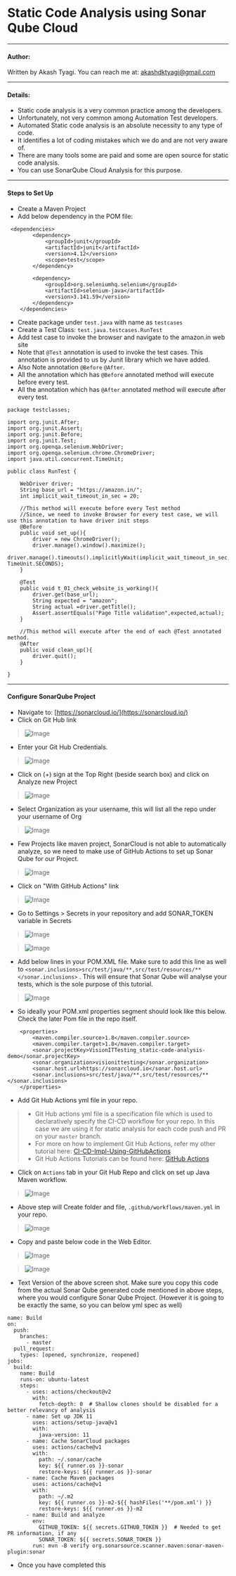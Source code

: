 # Static Code Analysis using Sonar Qube Cloud

---

#### Author:

Written by Akash Tyagi. You can reach me at: akashdktyagi@gmail.com

-----
#### Details: 
* Static code analysis is a very common practice among the developers. 
* Unfortunately, not very common among Automation Test developers. 
* Automated Static code analysis is an absolute necessity to any type of code. 
* It identifies a lot of coding mistakes which we do and are not very aware of. 
* There are many tools some are paid and some are open source for static code analysis. 
* You can use SonarQube Cloud Analysis for this purpose.

---
#### Steps to Set Up

* Create a Maven Project
* Add below dependency in the POM file:
```aidl
 <dependencies>
        <dependency>
            <groupId>junit</groupId>
            <artifactId>junit</artifactId>
            <version>4.12</version>
            <scope>test</scope>
        </dependency>

        <dependency>
            <groupId>org.seleniumhq.selenium</groupId>
            <artifactId>selenium-java</artifactId>
            <version>3.141.59</version>
        </dependency>
    </dependencies>
```
* Create package under ```test.java``` with name as ```testcases```
* Create a Test Class: ```test.java.testcases.RunTest```
* Add test case to invoke the browser and navigate to the amazon.in web site
* Note that ```@Test``` annotation is used to invoke the test cases. This annotation is provided to us by Junit library which we have added.
* Also Note annotation ```@Before``` ```@After```. 
* All the annotation which has ```@Before``` annotated method will execute before every test.
* All the annotation which has ```@After``` annotated method will execute after every test.

```aidl
package testclasses;

import org.junit.After;
import org.junit.Assert;
import org.junit.Before;
import org.junit.Test;
import org.openqa.selenium.WebDriver;
import org.openqa.selenium.chrome.ChromeDriver;
import java.util.concurrent.TimeUnit;

public class RunTest {

    WebDriver driver;
    String base_url = "https://amazon.in/";
    int implicit_wait_timeout_in_sec = 20;

    //This method will execute before every Test method
    //Since, we need to invoke Browser for every test case, we will use this annotation to have driver init steps
    @Before
    public void set_up(){
        driver = new ChromeDriver();
        driver.manage().window().maximize();
        driver.manage().timeouts().implicitlyWait(implicit_wait_timeout_in_sec, TimeUnit.SECONDS);
    }

    @Test
    public void t_01_check_website_is_working(){
        driver.get(base_url);
        String expected = "amazon";
        String actual =driver.getTitle();
        Assert.assertEquals("Page Title validation",expected,actual);
    }

    //This method will execute after the end of each @Test annotated method.
    @After
    public void clean_up(){
        driver.quit();
    }

}
```

---
#### Configure SonarQube Project
* Navigate to: [https://sonarcloud.io/](https://sonarcloud.io/)
* Click on Git Hub link

>![Image](Screenshot%202020-11-19%20at%207.16.32%20PM.png)

* Enter your Git Hub Credentials.
>![Image](Screenshot%202020-11-19%20at%207.16.43%20PM.png)

* Click on (+) sign at the Top Right (beside search box) and click on Analyze new Project

>![Image](Screenshot%202020-11-19%20at%207.16.56%20PM.png)

* Select Organization as your username, this will list all the repo under your username of Org

>![Image](Screenshot%202020-11-19%20at%207.17.06%20PM.png)

* Few Projects like maven project, SonarCloud is not able to automatically analyze, so we need to make use of GitHub Actions to set up Sonar Qube for our Project.

>![Image](Screenshot%202020-11-19%20at%209.46.49%20PM.png)

* Click on  "With GitHub Actions" link

>![Image](Screenshot%202020-11-19%20at%207.18.23%20PM.png)

* Go to Settings > Secrets in your repository and add SONAR_TOKEN variable in Secrets

>![Image](Screenshot%202020-11-19%20at%209.55.42%20PM.png)

>![Image](Screenshot%202020-11-19%20at%209.57.40%20PM.png)

* Add below lines in your POM.XML file.
Make sure to add this line as well to 
```<sonar.inclusions>src/test/java/**,src/test/resources/**</sonar.inclusions>```
. This will ensure that Sonar Qube will analyse your tests, which is the sole purpose of this tutorial.

>![Image](Screenshot%202020-11-19%20at%2010.33.13%20PM.png)

* So ideally your POM.xml properties segment should look like this below. Check the later Pom file in the repo itself.

```aidl
    <properties>
        <maven.compiler.source>1.8</maven.compiler.source>
        <maven.compiler.target>1.8</maven.compiler.target>
        <sonar.projectKey>VisionITTesting_static-code-analysis-demo</sonar.projectKey>
        <sonar.organization>visionittesting</sonar.organization>
        <sonar.host.url>https://sonarcloud.io</sonar.host.url>
        <sonar.inclusions>src/test/java/**,src/test/resources/**</sonar.inclusions>
    </properties>
```

* Add Git Hub Actions yml file in your repo. 
>* Git Hub actions yml file is a specification file which is used to declaratively specify the CI-CD workflow for your repo. In this case we are using it for static analysis for each code push and PR on your ```master``` branch.
>* For more on how to implement Git Hub Actions, refer my other tutorial here: [CI-CD-Impl-Using-GitHubActions](https://visionittesting.github.io/ci-github-actions-demo/)
>* Git Hub Actions Tutorials can be found here: [GitHub Actions](https://docs.github.com/en/free-pro-team@latest/actions)

* Click on ```Actions``` tab in your Git Hub Repo and click on set up Java Maven workflow.

> ![Image](Screenshot%202020-11-20%20at%209.26.31%20AM.png)

* Above step will Create folder and file, ```.github/workflows/maven.yml``` in your repo.
> ![Image](Screenshot%202020-11-20%20at%209.28.14%20AM.png)

* Copy and paste below code in the Web Editor.
> ![Image](Screenshot%202020-11-20%20at%209.32.02%20AM.png)

> ![Image](Screenshot%202020-11-19%20at%2010.38.57%20PM.png)

* Text Version of the above screen shot. Make sure you copy this code from the actual Sonar Qube generated code mentioned in above steps, where you would configure Sonar Qube Project.
(However it is going to be exactly the same, so you can below yml spec as well)
```aidl
name: Build
on:
  push:
    branches:
      - master
  pull_request:
    types: [opened, synchronize, reopened]
jobs:
  build:
    name: Build
    runs-on: ubuntu-latest
    steps:
      - uses: actions/checkout@v2
        with:
          fetch-depth: 0  # Shallow clones should be disabled for a better relevancy of analysis
      - name: Set up JDK 11
        uses: actions/setup-java@v1
        with:
          java-version: 11
      - name: Cache SonarCloud packages
        uses: actions/cache@v1
        with:
          path: ~/.sonar/cache
          key: ${{ runner.os }}-sonar
          restore-keys: ${{ runner.os }}-sonar
      - name: Cache Maven packages
        uses: actions/cache@v1
        with:
          path: ~/.m2
          key: ${{ runner.os }}-m2-${{ hashFiles('**/pom.xml') }}
          restore-keys: ${{ runner.os }}-m2
      - name: Build and analyze
        env:
          GITHUB_TOKEN: ${{ secrets.GITHUB_TOKEN }}  # Needed to get PR information, if any
          SONAR_TOKEN: ${{ secrets.SONAR_TOKEN }}
        run: mvn -B verify org.sonarsource.scanner.maven:sonar-maven-plugin:sonar
```

* Once you have completed this



